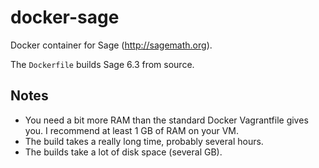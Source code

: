 # docker-sage

Docker container for Sage (http://sagemath.org).

The `Dockerfile` builds Sage 6.3 from source.

## Notes

* You need a bit more RAM than the standard Docker Vagrantfile gives you.
  I recommend at least 1 GB of RAM on your VM.
* The build takes a really long time, probably several hours.
* The builds take a lot of disk space (several GB).

